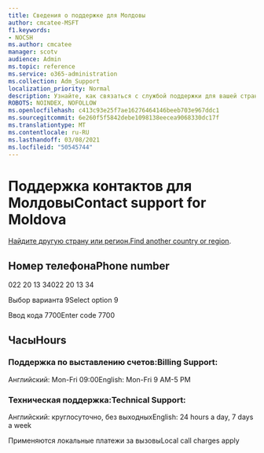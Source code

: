 ```yaml
---
title: Сведения о поддержке для Молдовы
author: cmcatee-MSFT
f1.keywords:
- NOCSH
ms.author: cmcatee
manager: scotv
audience: Admin
ms.topic: reference
ms.service: o365-administration
ms.collection: Adm_Support
localization_priority: Normal
description: Узнайте, как связаться с службой поддержки для вашей страны или региона.
ROBOTS: NOINDEX, NOFOLLOW
ms.openlocfilehash: c413c93e25f7ae16276464146beeb703e967ddc1
ms.sourcegitcommit: 6e260f5f5842debe1098138eecea9068330dc17f
ms.translationtype: MT
ms.contentlocale: ru-RU
ms.lasthandoff: 03/08/2021
ms.locfileid: "50545744"
---
```

# <a name="contact-support-for-moldova"></a><span data-ttu-id="eabd3-103">Поддержка контактов для Молдовы</span><span class="sxs-lookup"><span data-stu-id="eabd3-103">Contact support for Moldova</span></span>

<span data-ttu-id="eabd3-104">[Найдите другую страну или регион.](../contact-support-for-business-products.md)</span><span class="sxs-lookup"><span data-stu-id="eabd3-104">[Find another country or region](../contact-support-for-business-products.md).</span></span>

## <a name="phone-number"></a><span data-ttu-id="eabd3-105">Номер телефона</span><span class="sxs-lookup"><span data-stu-id="eabd3-105">Phone number</span></span>
<span data-ttu-id="eabd3-106">022 20 13 34</span><span class="sxs-lookup"><span data-stu-id="eabd3-106">022 20 13 34</span></span>

<span data-ttu-id="eabd3-107">Выбор варианта 9</span><span class="sxs-lookup"><span data-stu-id="eabd3-107">Select option 9</span></span>

<span data-ttu-id="eabd3-108">Ввод кода 7700</span><span class="sxs-lookup"><span data-stu-id="eabd3-108">Enter code 7700</span></span>

## <a name="hours"></a><span data-ttu-id="eabd3-109">Часы</span><span class="sxs-lookup"><span data-stu-id="eabd3-109">Hours</span></span>
### <a name="billing-support"></a><span data-ttu-id="eabd3-110">Поддержка по выставлению счетов:</span><span class="sxs-lookup"><span data-stu-id="eabd3-110">Billing Support:</span></span>

<span data-ttu-id="eabd3-111">Английский: Mon-Fri 09:00</span><span class="sxs-lookup"><span data-stu-id="eabd3-111">English: Mon-Fri 9 AM-5 PM</span></span>

### <a name="technical-support"></a><span data-ttu-id="eabd3-112">Техническая поддержка:</span><span class="sxs-lookup"><span data-stu-id="eabd3-112">Technical Support:</span></span>

<span data-ttu-id="eabd3-113">Английский: круглосуточно, без выходных</span><span class="sxs-lookup"><span data-stu-id="eabd3-113">English: 24 hours a day, 7 days a week</span></span>

<span data-ttu-id="eabd3-114">Применяются локальные платежи за вызовы</span><span class="sxs-lookup"><span data-stu-id="eabd3-114">Local call charges apply</span></span>
